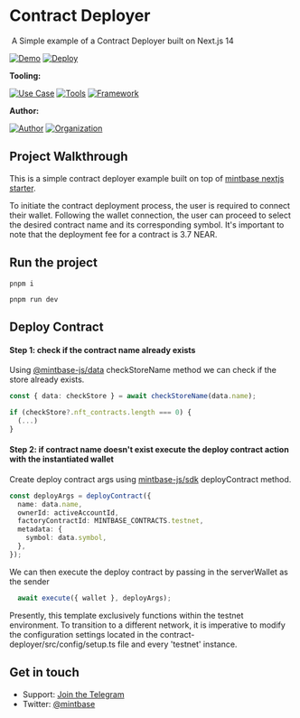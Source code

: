 
# Contract Deployer
<img src="https://i.imgur.com/CkxzRfq.png" alt="cover_image" width="0" />
A Simple example of a Contract Deployer built on Next.js 14

[![Demo](https://img.shields.io/badge/Demo-Visit%20Demo-brightgreen)](https://contract-deployer-template.mintbase.xyz/)
[![Deploy](https://img.shields.io/badge/Deploy-Deploy%20Now-blue)](https://vercel.com/new/clone?repository-url=https%3A%2F%2Fgithub.com%2FMintbase%2Ftemplates%2Ftree%2Fmain%2Fcontract-deployer)

**Tooling:**

[![Use Case](https://img.shields.io/badge/Use%20Case-Contract%20Deployer-blue)](#)
[![Tools](https://img.shields.io/badge/Tools-@mintbase.js/sdk%2C@mintbase.js/react%2C@mintbase.js/data%2C%20Arweave%2C%20Mintbase%20Wallet-blue)](#)
[![Framework](https://img.shields.io/badge/Framework-Next.js%2014-blue)](#)

**Author:**

[![Author](https://img.shields.io/twitter/follow/sainthiago_?style=social&logo=twitter)](https://twitter.com/sainthiago_) [![Organization](https://img.shields.io/badge/Mintbase-blue)](https://www.mintbase.xyz)

## Project Walkthrough

This is a simple contract deployer example built on top of [mintbase nextjs starter](https://github.com/Mintbase/templates/tree/main/starter-next).

To initiate the contract deployment process, the user is required to connect their wallet. Following the wallet connection, the user can proceed to select the desired contract name and its corresponding symbol. It's important to note that the deployment fee for a contract is 3.7 NEAR.

## Run the project
    pnpm i

    pnpm run dev

## Deploy Contract

#### Step 1: check if the contract name already exists

Using [@mintbase-js/data](https://docs.mintbase.xyz/dev/mintbase-sdk-ref/data/api/checkstorename) checkStoreName method we can check if the store already exists.

```typescript
const { data: checkStore } = await checkStoreName(data.name);

if (checkStore?.nft_contracts.length === 0) {
  (...)
}
```

#### Step 2: if contract name doesn't exist execute the deploy contract action with the instantiated wallet

Create deploy contract args using [mintbase-js/sdk](https://docs.mintbase.xyz/dev/mintbase-sdk-ref/sdk/deploycontract) deployContract method.

```typescript
const deployArgs = deployContract({
  name: data.name,
  ownerId: activeAccountId,
  factoryContractId: MINTBASE_CONTRACTS.testnet,
  metadata: {
    symbol: data.symbol,
  },
});
```

We can then execute the deploy contract by passing in the serverWallet as the sender

```typescript
  await execute({ wallet }, deployArgs);
```

Presently, this template exclusively functions within the testnet environment. To transition to a different network, it is imperative to modify the configuration settings located in the contract-deployer/src/config/setup.ts file and every 'testnet' instance.

## Get in touch

- Support: [Join the Telegram](https://tg.me/mintdev)
- Twitter: [@mintbase](https://twitter.com/mintbase)

<img src="https://i.imgur.com/6amZQIl.png" alt="detail_image" width="0" />
